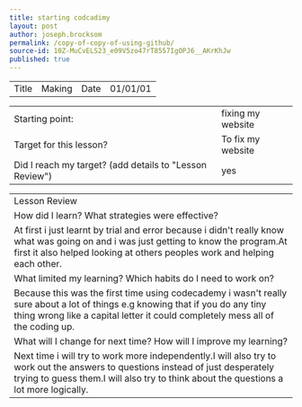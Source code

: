 ```yaml
---
title: starting codcadimy
layout: post
author: joseph.brocksom
permalink: /copy-of-copy-of-using-github/
source-id: 10Z-MuCvELS23_e09V5zo47rT8557IgOPJ6__AKrKhJw
published: true
---
```

<table>
  <tr>
    <td>Title</td>
    <td>Making</td>
    <td>Date</td>
    <td>01/01/01</td>
  </tr>
</table>


<table>
  <tr>
    <td>Starting point:</td>
    <td>fixing my website</td>
  </tr>
  <tr>
    <td>Target for this lesson?</td>
    <td>To fix my website</td>
  </tr>
  <tr>
    <td>Did I reach my target? 
(add details to "Lesson Review")</td>
    <td> yes</td>
  </tr>
</table>


<table>
  <tr>
    <td>Lesson Review</td>
  </tr>
  <tr>
    <td>How did I learn? What strategies were effective? </td>
  </tr>
  <tr>
    <td>At first i just learnt by trial and error because i didn't really know what was going on and i was just getting to know the program.At first it also helped looking at others peoples work and helping each other.</td>
  </tr>
  <tr>
    <td>What limited my learning? Which habits do I need to work on? </td>
  </tr>
  <tr>
    <td>Because this was the first time using codecademy i wasn't really sure about a lot of things e.g knowing that if you do any tiny thing wrong like a capital letter it could completely mess all of the coding up.</td>
  </tr>
  <tr>
    <td>What will I change for next time? How will I improve my learning?</td>
  </tr>
  <tr>
    <td>Next time i will try to work more independently.I will also try to work out the answers to questions instead of just desperately trying to guess them.I will also try to think about the questions a lot more logically.</td>
  </tr>
</table>


